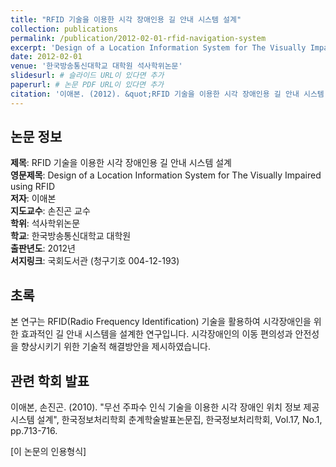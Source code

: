 ```yaml
---
title: "RFID 기술을 이용한 시각 장애인용 길 안내 시스템 설계"
collection: publications
permalink: /publication/2012-02-01-rfid-navigation-system
excerpt: 'Design of a Location Information System for The Visually Impaired using RFID'
date: 2012-02-01
venue: '한국방송통신대학교 대학원 석사학위논문'
slidesurl: # 슬라이드 URL이 있다면 추가
paperurl: # 논문 PDF URL이 있다면 추가
citation: '이애본. (2012). &quot;RFID 기술을 이용한 시각 장애인용 길 안내 시스템 설계.&quot; <i>한국방송통신대학교 대학원 석사학위논문</i>. 지도교수: 손진곤.'
---
```


## 논문 정보

**제목**: RFID 기술을 이용한 시각 장애인용 길 안내 시스템 설계  
**영문제목**: Design of a Location Information System for The Visually Impaired using RFID  
**저자**: 이애본  
**지도교수**: 손진곤 교수  
**학위**: 석사학위논문  
**학교**: 한국방송통신대학교 대학원  
**출판년도**: 2012년  
**서지링크**: 국회도서관 (청구기호 004-12-193)  

## 초록

본 연구는 RFID(Radio Frequency Identification) 기술을 활용하여 시각장애인을 위한 효과적인 길 안내 시스템을 설계한 연구입니다. 시각장애인의 이동 편의성과 안전성을 향상시키기 위한 기술적 해결방안을 제시하였습니다.

## 관련 학회 발표

이애본, 손진곤. (2010). "무선 주파수 인식 기술을 이용한 시각 장애인 위치 정보 제공 시스템 설계", 한국정보처리학회 춘계학술발표논문집, 한국정보처리학회, Vol.17, No.1, pp.713-716.

[이 논문의 인용형식]